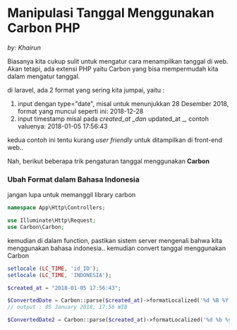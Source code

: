 # Manipulasi Tanggal Menggunakan Carbon PHP

_by: Khairun_

Biasanya kita cukup sulit untuk mengatur cara menampilkan tanggal di web. Akan tetapi, ada extensi PHP yaitu Carbon yang bisa mempermudah kita dalam mengatur tanggal.

di laravel, ada 2 format yang sering kita jumpai, yaitu :

1. input dengan type="date", misal untuk menunjukkan 28 Desember 2018, format yang muncul seperti ini: 2018-12-28
2. input timestamp misal pada _created\_at \_dan_ updated\_at \_, contoh valuenya: 2018-01-05 17:56:43

kedua contoh ini tentu kurang _user friendly_ untuk ditampilkan di front-end web..

Nah, berikut beberapa trik pengaturan tanggal menggunakan **Carbon**

### Ubah Format dalam Bahasa Indonesia

jangan lupa untuk memanggil library carbon

```php
namespace App\Http\Controllers;

use Illuminate\Http\Request;
use Carbon\Carbon;
```

kemudian di dalam function, pastikan sistem server mengenali bahwa kita menggunakan bahasa indonesia.. kemudian convert tanggal menggunakan Carbon

```php
setlocale (LC_TIME, 'id_ID');
setlocale (LC_TIME, 'INDONESIA');

$created_at = "2018-01-05 17:56:43";

$ConvertedDate = Carbon::parse($created_at)->formatLocalized('%d %B %Y, %H:%M WIB');
// output : 05 January 2018, 17:56 WIB

$ConvertedDate2 = Carbon::parse($created_at)->formatLocalized('%d %b %y, %H:%M WIB');




```



